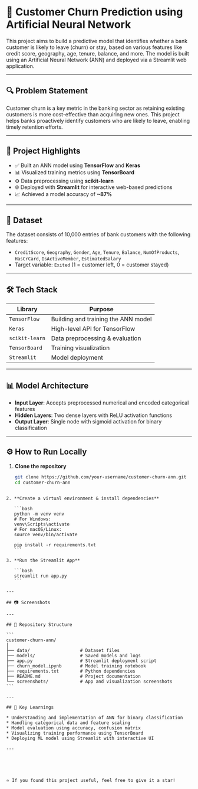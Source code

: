 
# 🧠 Customer Churn Prediction using Artificial Neural Network

This project aims to build a predictive model that identifies whether a bank customer is likely to leave (churn) or stay, based on various features like credit score, geography, age, tenure, balance, and more. The model is built using an Artificial Neural Network (ANN) and deployed via a Streamlit web application.

---

## 🔍 Problem Statement

Customer churn is a key metric in the banking sector as retaining existing customers is more cost-effective than acquiring new ones. This project helps banks proactively identify customers who are likely to leave, enabling timely retention efforts.

---

## 🚀 Project Highlights

- ✅ Built an ANN model using **TensorFlow** and **Keras**
- 📊 Visualized training metrics using **TensorBoard**
- ⚙️ Data preprocessing using **scikit-learn**
- 🌐 Deployed with **Streamlit** for interactive web-based predictions
- 📈 Achieved a model accuracy of **~87%**

---

## 🧾 Dataset

The dataset consists of 10,000 entries of bank customers with the following features:

- `CreditScore`, `Geography`, `Gender`, `Age`, `Tenure`, `Balance`, `NumOfProducts`, `HasCrCard`, `IsActiveMember`, `EstimatedSalary`
- Target variable: `Exited` (1 = customer left, 0 = customer stayed)

---

## 🛠️ Tech Stack

| Library       | Purpose                             |
|---------------|-------------------------------------|
| `TensorFlow`  | Building and training the ANN model |
| `Keras`       | High-level API for TensorFlow       |
| `scikit-learn`| Data preprocessing & evaluation     |
| `TensorBoard` | Training visualization              |
| `Streamlit`   | Model deployment                    |

---

## 📊 Model Architecture

- **Input Layer**: Accepts preprocessed numerical and encoded categorical features
- **Hidden Layers**: Two dense layers with ReLU activation functions
- **Output Layer**: Single node with sigmoid activation for binary classification

---

## ⚙️ How to Run Locally

1. **Clone the repository**  
   ```bash
   git clone https://github.com/your-username/customer-churn-ann.git
   cd customer-churn-ann
````

2. **Create a virtual environment & install dependencies**

   ```bash
   python -m venv venv
   # For Windows:
   venv\Scripts\activate
   # For macOS/Linux:
   source venv/bin/activate

   pip install -r requirements.txt
   ```

3. **Run the Streamlit App**

   ```bash
   streamlit run app.py
   ```

---

## 📷 Screenshots

---

## 📁 Repository Structure

```
customer-churn-ann/
│
├── data/                   # Dataset files
├── models/                 # Saved models and logs
├── app.py                  # Streamlit deployment script
├── churn_model.ipynb       # Model training notebook
├── requirements.txt        # Python dependencies
├── README.md               # Project documentation
└── screenshots/            # App and visualization screenshots
```

---

## 📌 Key Learnings

* Understanding and implementation of ANN for binary classification
* Handling categorical data and feature scaling
* Model evaluation using accuracy, confusion matrix
* Visualizing training performance using TensorBoard
* Deploying ML model using Streamlit with interactive UI

---





⭐ If you found this project useful, feel free to give it a star!



